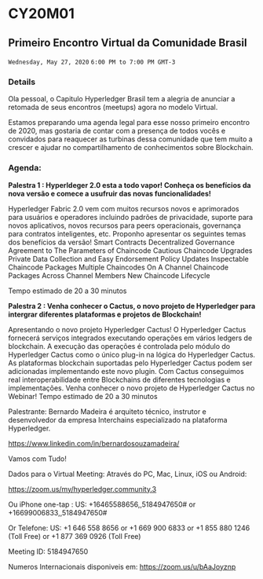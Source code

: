 # CY20M01

## Primeiro Encontro Virtual da Comunidade Brasil

`Wednesday, May 27, 2020`
`6:00 PM to 7:00 PM GMT-3`


### Details
Ola pessoal, o Capitulo Hyperledger Brasil tem a alegria de anunciar a retomada de seus encontros (meetups) agora no modelo Virtual.

Estamos preparando uma agenda legal para esse nosso primeiro encontro de 2020, mas gostaria de contar com a presença de todos vocês e convidados para reaquecer as turbinas dessa comunidade que tem muito a crescer e ajudar no compartilhamento de conhecimentos sobre Blockchain.

### Agenda:

**Palestra 1 : Hyperldeger 2.0 esta a todo vapor! Conheça os benefícios da nova versão e comece a usufruir das novas funcionalidades!**

Hyperledger Fabric 2.0 vem com muitos recursos novos e aprimorados para usuários e operadores incluindo padrões de privacidade, suporte para novos aplicativos, novos recursos para peers operacionais, governança para contratos inteligentes, etc.
Proponho apresentar os seguintes temas dos benefícios da versão!
Smart Contracts Decentralized Governance
Agreement to The Parameters of Chaincode
Cautious Chaincode Upgrades
Private Data Collection and Easy Endorsement Policy Updates
Inspectable Chaincode Packages
Multiple Chaincodes On A Channel
Chaincode Packages Across Channel Members
New Chaincode Lifecycle

Tempo estimado de 20 a 30 minutos

**Palestra 2 : Venha conhecer o Cactus, o novo projeto de Hyperledger para intergrar diferentes plataformas e projetos de Blockchain!**

Apresentando o novo projeto Hyperledger Cactus!
O Hyperledger Cactus fornecerá serviços integrados executando operações em vários ledgers de blockchain. A execução das operações é controlada pelo módulo do Hyperledger Cactus como o único plug-in na lógica do Hyperledger Cactus. As plataformas blockchain suportadas pelo Hyperledger Cactus podem ser adicionadas implementando este novo plugin. Com Cactus conseguimos real interoperabilidade entre Blockchains de diferentes tecnologias e implementações. Venha conhecer o novo projeto de Hyperledger Cactus no Webinar!
Tempo estimado de 20 a 30 minutos

Palestrante:
Bernardo Madeira é arquiteto técnico, instrutor e desenvolvedor da empresa Interchains especializado na plataforma Hyperledger.

https://www.linkedin.com/in/bernardosouzamadeira/

Vamos com Tudo!

Dados para o Virtual Meeting:
Através do PC, Mac, Linux, iOS ou Android:

https://zoom.us/my/hyperledger.community.3

Ou iPhone one-tap :
US: +16465588656,,5184947650# or +16699006833,,5184947650#

Or Telefone:
US: +1 646 558 8656 or +1 669 900 6833 or +1 855 880 1246 (Toll Free) or +1 877 369 0926 (Toll Free)

Meeting ID: 5184947650

Numeros Internacionais disponiveis em: https://zoom.us/u/bAaJoyznp